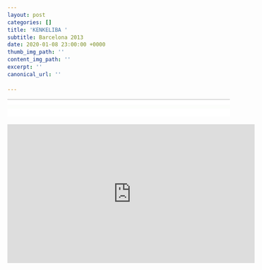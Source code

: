 ```yaml
---
layout: post
categories: []
title: 'KENKELIBA '
subtitle: Barcelona 2013
date: 2020-01-08 23:00:00 +0000
thumb_img_path: ''
content_img_path: ''
excerpt: ''
canonical_url: ''

---
```

![](/images/bwok-2.jpg)

<iframe width="560" height="315" src="https://www.youtube.com/embed/yVaqdT4DE2g" frameborder="0" allow="accelerometer; autoplay; encrypted-media; gyroscope; picture-in-picture" allowfullscreen></iframe>